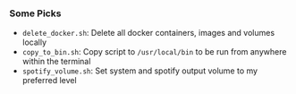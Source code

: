 ### Some Picks

- `delete_docker.sh`: Delete all docker containers, images and volumes locally
- `copy_to_bin.sh`: Copy script to `/usr/local/bin` to be run from anywhere within the terminal
- `spotify_volume.sh`: Set system and spotify output volume to my preferred level